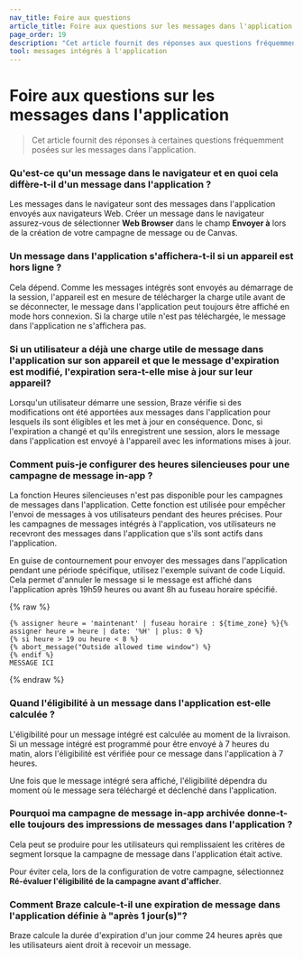 ```yaml
---
nav_title: Foire aux questions
article_title: Foire aux questions sur les messages dans l'application
page_order: 19
description: "Cet article fournit des réponses aux questions fréquemment posées sur les messages In-App."
tool: messages intégrés à l'application
---
```


# Foire aux questions sur les messages dans l'application

> Cet article fournit des réponses à certaines questions fréquemment posées sur les messages dans l'application.

### Qu'est-ce qu'un message dans le navigateur et en quoi cela diffère-t-il d'un message dans l'application ?
Les messages dans le navigateur sont des messages dans l'application envoyés aux navigateurs Web. Créer un message dans le navigateur assurez-vous de sélectionner __Web Browser__ dans le champ __Envoyer à__ lors de la création de votre campagne de message ou de Canvas.

### Un message dans l'application s'affichera-t-il si un appareil est hors ligne ?

Cela dépend. Comme les messages intégrés sont envoyés au démarrage de la session, l'appareil est en mesure de télécharger la charge utile avant de se déconnecter, le message dans l'application peut toujours être affiché en mode hors connexion. Si la charge utile n'est pas téléchargée, le message dans l'application ne s'affichera pas.

### Si un utilisateur a déjà une charge utile de message dans l'application sur son appareil et que le message d'expiration est modifié, l'expiration sera-t-elle mise à jour sur leur appareil?

Lorsqu'un utilisateur démarre une session, Braze vérifie si des modifications ont été apportées aux messages dans l'application pour lesquels ils sont éligibles et les met à jour en conséquence. Donc, si l'expiration a changé et qu'ils enregistrent une session, alors le message dans l'application est envoyé à l'appareil avec les informations mises à jour.

### Comment puis-je configurer des heures silencieuses pour une campagne de message in-app ?

La fonction Heures silencieuses n'est pas disponible pour les campagnes de messages dans l'application. Cette fonction est utilisée pour empêcher l'envoi de messages à vos utilisateurs pendant des heures précises. Pour les campagnes de messages intégrés à l'application, vos utilisateurs ne recevront des messages dans l'application que s'ils sont actifs dans l'application.

En guise de contournement pour envoyer des messages dans l'application pendant une période spécifique, utilisez l'exemple suivant de code Liquid. Cela permet d'annuler le message si le message est affiché dans l'application après 19h59 heures ou avant 8h au fuseau horaire spécifié.

{% raw %}
```liquid
{% assigner heure = 'maintenant' | fuseau horaire : ${time_zone} %}{% assigner heure = heure | date: '%H' | plus: 0 %}
{% si heure > 19 ou heure < 8 %}
{% abort_message("Outside allowed time window") %}
{% endif %}
MESSAGE ICI
```
{% endraw %}

### Quand l'éligibilité à un message dans l'application est-elle calculée ?

L'éligibilité pour un message intégré est calculée au moment de la livraison. Si un message intégré est programmé pour être envoyé à 7 heures du matin, alors l'éligibilité est vérifiée pour ce message dans l'application à 7 heures.

Une fois que le message intégré sera affiché, l'éligibilité dépendra du moment où le message sera téléchargé et déclenché dans l'application.

### Pourquoi ma campagne de message in-app archivée donne-t-elle toujours des impressions de messages dans l'application ?

Cela peut se produire pour les utilisateurs qui remplissaient les critères de segment lorsque la campagne de message dans l'application était active.

Pour éviter cela, lors de la configuration de votre campagne, sélectionnez **Ré-évaluer l'éligibilité de la campagne avant d'afficher**.

### Comment Braze calcule-t-il une expiration de message dans l'application définie à "après 1 jour(s)"?

Braze calcule la durée d'expiration d'un jour comme 24 heures après que les utilisateurs aient droit à recevoir un message.